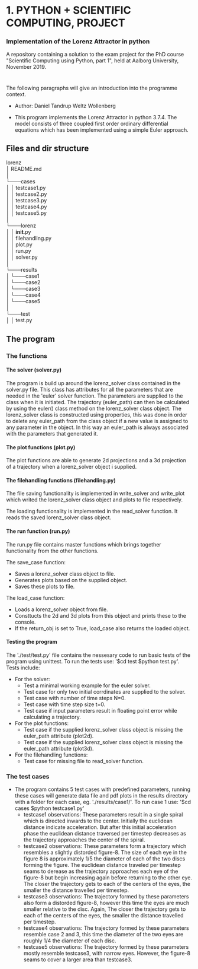 # 1. PYTHON + SCIENTIFIC COMPUTING, PROJECT
### Implementation of the Lorenz Attractor in python
A repository containing a solution to the exam project for the
PhD course "Scientific Computing using Python, part 1", 
held at Aalborg University, November 2019.

#  
The following paragraphs will give an introduction into
the programme context.

- Author: Daniel Tandrup Weltz Wollenberg

- This program implements the Lorenz Attractor in python 3.7.4. 
The model consists of three coupled first order ordinary
differential equations which has been implemented using
a simple Euler approach.

## Files and dir structure
lorenz  <br />
│   README.md  <br />
│  <br />
└───cases  <br />
│   │   testcase1.py  <br />
│   │   testcase2.py  <br />
│   │   testcase3.py  <br />
│   │   testcase4.py  <br />
│   │   testcase5.py  <br />
│     <br />
└───lorenz  <br />
│   │   __init__.py  <br />
│   │   filehandling.py  <br />
│   │   plot.py  <br />
│   │   run.py  <br />
│   │   solver.py  <br />
│     <br />
└───results  <br />
│   └───case1  <br />
│   └───case2  <br />
│   └───case3  <br />
│   └───case4  <br />
│   └───case5  <br />
│     <br />
└───test  <br />
│   │   test.py  <br />

## The program
### The functions
#### The solver (solver.py)
The program is build up around the lorenz_solver class contained in the 
solver.py file. This class has attributes for all the parameters that are
needed in the 'euler' solver function. The parameters are supplied to the
class when it is initiated. The trajectory (euler_path) can then be calculated
by using the euler() class method on the lorenz_solver class object.
The lorenz_solver class is constructed using properties, this was done
in order to delete any euler_path from the class object if a new value is
assigned to any parameter in the object. In this way an euler_path is always
associated with the parameters that generated it.

#### The plot functions (plot.py)
The plot functions are able to generate 2d projections and a 3d projection
of a trajectory when a lorenz_solver object i supplied.

#### The filehandling functions (filehandling.py)
The file saving functionality is implemented in write_solver and write_plot
which writed the lorenz_solver class object and plots to file respectively.

The loading functionality is implemented in the read_solver function. It
reads the saved lorenz_solver class object.

#### The run function (run.py)
The run.py file contains master functions which brings together functionality
from the other functions.

The save_case function:
- Saves a lorenz_solver class object to file.
- Generates plots based on the supplied object.
- Saves these plots to file.

The load_case function:
- Loads a lorenz_solver object from file.
- Consttucts the 2d and 3d plots from this object and prints these to the console.
- If the return_obj is set to True, load_case also returns the loaded object.

#### Testing the program
The './test/test.py' file contains the nessesary code to run basic tests of the
program using unittest. To run the tests use: '$cd test $python test.py'.
Tests include:
- For the solver:
	- Test a minimal working example for the euler solver.
	- Test case for only two initial corrdinates are supplied to the solver.
	- Test case with number of time steps N=0.
	- Test case with time step size t=0.
	- Test case if input parameters result in floating point error while calculating
	a trajectory.
- For the plot functions:
	- Test case if the supplied lorenz_solver class object is missing the euler_path
	attribute (plot2d).
	- Test case if the supplied lorenz_solver class object is missing the euler_path
	attribute (plot3d).
- For the filehandling functions:
	- Test case for missing file to read_solver function.


### The test cases

- The program contains 5 test cases with predefined parameters,
running these cases will generate data file and pdf plots in the
results directory with a folder for each case, eg. './results/case1/'. 
To run case 1 use: '$cd cases $python testcase1.py'
	- testcase1 observations: These parameters result in a single spiral
	which is directed inwards to the center. Initially the euclidean distance
	indicate acceleration. But after this initial acceleration phase 
	the euclidean distance traversed per timestep decreases as the trajectory 
	approaches the center of the spiral.
	- testcase2 observations: These parameters form a trajectory which resembles
	a slightly distorded figure-8. The size of each eye in the figure 8 is
	approximately 1/5 the diameter of each of the two discs forming the figure.
	The euclidean distance traveled per timestep seams to derease as the
	trajectory approaches each eye of the figure-8 but begin increasing
	again before returning to the other eye. The closer the trajectory
	gets to each of the centers of the eyes, the smaller the distance travelled 
	per timestep.
	- testcase3 observations: The trajectory formed by these parameters also
	form a distorded figure-8, however this time the eyes are much smaller
	relative to the disc. Again, The closer the trajectory gets to each of 
	the centers of the eyes, the smaller the distance travelled per timestep.
	- testcase4 observations: The trajectory formed by these parameters
	resemble case 2 and 3, this time the diameter of the two eyes are
	roughly 1/4 the diameter of each disc.
	- testcase5 observations: The trajectory formed by these parameters mostly
	resemble testcase3, with narrow eyes. However, the figure-8 seams to cover a
	larger area than testcase3.



# 